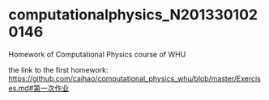 # computationalphysics_N2013301020146
Homework of Computational Physics course of WHU

the link to the first homework:  https://github.com/caihao/computational_physics_whu/blob/master/Exercises.md#第一次作业
